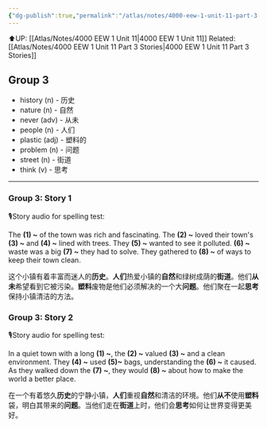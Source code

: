 ```yaml
---
{"dg-publish":true,"permalink":"/atlas/notes/4000-eew-1-unit-11-part-3-stories-cloze-questions/"}
---
```


⬆️UP: [[Atlas/Notes/4000 EEW 1 Unit 11\|4000 EEW 1 Unit 11]]
Related: [[Atlas/Notes/4000 EEW 1 Unit 11 Part 3 Stories\|4000 EEW 1 Unit 11 Part 3 Stories]]

## Group 3

- history (n) - 历史
- nature (n) - 自然
- never (adv) - 从未
- people (n) - 人们
- plastic (adj) - 塑料的
- problem (n) - 问题
- street (n) - 街道
- think (v) - 思考
---
### Group 3: Story 1
🎙️Story audio for spelling test:

The **(1) ~** of the town was rich and fascinating. The **(2) ~** loved their town's **(3) ~** and **(4) ~** lined with trees. They **(5) ~** wanted to see it polluted. **(6) ~** waste was a big **(7) ~** they had to solve. They gathered to **(8) ~** of ways to keep their town clean.

这个小镇有着丰富而迷人的**历史**。**人们**热爱小镇的**自然**和绿树成荫的**街道**。他们**从未**希望看到它被污染。**塑料**废物是他们必须解决的一个大**问题**。他们聚在一起**思考**保持小镇清洁的方法。

### Group 3: Story 2
🎙️Story audio for spelling test:

In a quiet town with a long **(1) ~**, the **(2) ~** valued **(3) ~** and a clean environment. They **(4) ~** used **(5)~** bags, understanding the **(6) ~** it caused. As they walked down the **(7) ~**, they would **(8) ~** about how to make the world a better place.

在一个有着悠久**历史**的宁静小镇，**人们**重视**自然**和清洁的环境。他们**从不**使用**塑料**袋，明白其带来的**问题**。当他们走在**街道**上时，他们会**思考**如何让世界变得更美好。